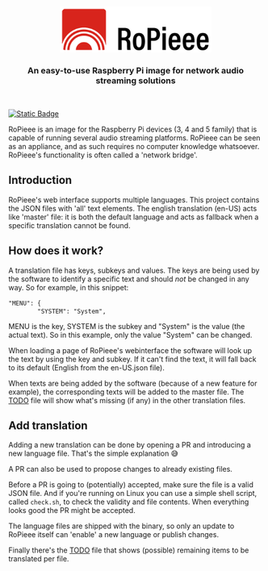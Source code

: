 <p align="center">
<img src="https://github.com/RoPieee/RoPieee/blob/main/docs/images/logo.png" width="300" title="RoPieee logo">
</p>
<h3 align="center">An easy-to-use Raspberry Pi image for network audio streaming solutions</h3>
<br/>

[![Static Badge](https://img.shields.io/badge/Download%20the%20latest%20release-2025.08.2-blue)](/docs/CHANGELOG.md#2025.08.2)

RoPieee is an image for the Raspberry Pi devices (3, 4 and 5 family) that is capable of running several audio streaming platforms. RoPieee can be seen as an appliance, and as such requires no computer knowledge whatsoever. RoPieee's functionality is often called a 'network bridge'.

## Introduction

RoPieee's web interface supports multiple languages. This project contains the JSON files with 'all' text elements. The english translation (en-US) acts like 'master' file: it is both the default language and acts as fallback when a specific translation cannot be found. 

## How does it work?

A translation file has keys, subkeys and values. The keys are being used by the software to identify a specific text and should *not* be changed in any way.
So for example, in this snippet:

```
"MENU": {
        "SYSTEM": "System",
```

MENU is the key, SYSTEM is the subkey and "System" is the value (the actual text). So in this example, only the value "System" can be changed.

When loading a page of RoPieee's webinterface the software will look up the text by using the key and subkey. If it can't find the text, it will fall back to its default (English from the en-US.json file).

When texts are being added by the software (because of a new feature for example), the corresponding texts will be added to the master file. The [TODO](TODO.md) file will show what's missing (if any) in the other translation files.

## Add translation

Adding a new translation can be done by opening a PR and introducing a new language file. That's the simple explanation 😅

A PR can also be used to propose changes to already existing files.

Before a PR is going to (potentially) accepted, make sure the file is a valid JSON file. And if you're running on Linux you can use a simple shell script, called `check.sh`, to check the validity and file contents.
When everything looks good the PR might be accepted.

The language files are shipped with the binary, so only an update to RoPieee itself can 'enable' a new language or publish changes.

Finally there's the [TODO](TODO.md) file that shows (possible) remaining items to be translated per file.
